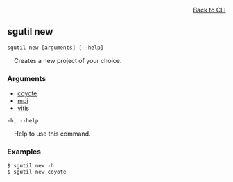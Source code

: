 <div id="readme" class="Box-body readme blob js-code-block-container">
<article class="markdown-body entry-content p-3 p-md-6" itemprop="text">
<p align="right">
<a href="https://github.com/fpgasystems/hacc/blob/main/cli/README.md#cli">Back to CLI</a>
</p>

## sgutil new

<code>sgutil new [arguments] [--help]</code>
<p>
  &nbsp; &nbsp; Creates a new project of your choice.
</p>

### Arguments

* [coyote](./sgutil-new-coyote.md)
* [mpi](./sgutil-new-mpi.md)
* [vitis](./sgutil-new-vitis.md)

<code>-h, --help</code>
<p>
  &nbsp; &nbsp; Help to use this command.
</p>

### Examples
```
$ sgutil new -h
$ sgutil new coyote
```